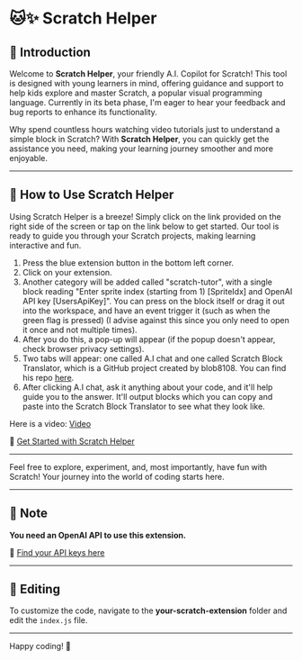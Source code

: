 # 🐱✨ Scratch Helper

## 📘 Introduction

Welcome to **Scratch Helper**, your friendly A.I. Copilot for Scratch! This tool is designed with young learners in mind, offering guidance and support to help kids explore and master Scratch, a popular visual programming language. Currently in its beta phase, I'm eager to hear your feedback and bug reports to enhance its functionality.

Why spend countless hours watching video tutorials just to understand a simple block in Scratch? With **Scratch Helper**, you can quickly get the assistance you need, making your learning journey smoother and more enjoyable.

---

## 🚀 How to Use Scratch Helper

Using Scratch Helper is a breeze! Simply click on the link provided on the right side of the screen or tap on the link below to get started. Our tool is ready to guide you through your Scratch projects, making learning interactive and fun.

1. Press the blue extension button in the bottom left corner.
2. Click on your extension.
3. Another category will be added called "scratch-tutor", with a single block reading "Enter sprite index (starting from 1) [SpriteIdx] and OpenAI API key [UsersApiKey]". You can press on the block itself or drag it out into the workspace, and have an event trigger it (such as when the green flag is pressed) (I advise against this since you only need to open it once and not multiple times).
4. After you do this, a pop-up will appear (if the popup doesn't appear, check browser privacy settings).
5. Two tabs will appear: one called A.I chat and one called Scratch Block Translator, which is a GitHub project created by blob8108. You can find his repo [here](https://github.com/scratchblocks/scratchblocks).
6. After clicking A.I chat, ask it anything about your code, and it'll help guide you to the answer. It'll output blocks which you can copy and paste into the Scratch Block Translator to see what they look like.

Here is a video: [Video](https://vimeo.com/959853686?share=copy)

🔗 [Get Started with Scratch Helper](https://spacewalker215.github.io/Scratch-Tutor/scratch/)

---

Feel free to explore, experiment, and, most importantly, have fun with Scratch! Your journey into the world of coding starts here.

---

## 📝 Note

**You need an OpenAI API to use this extension.**

🔗 [Find your API keys here](https://platform.openai.com/api-keys)

---

## 🔧 Editing

To customize the code, navigate to the **your-scratch-extension** folder and edit the `index.js` file.

---

Happy coding! 🎉

